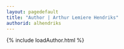 ```yaml
---
layout: pagedefault
title: "Author | Arthur Lemiere Hendriks"
authorid: alhendriks
---
```

{% include loadAuthor.html %}